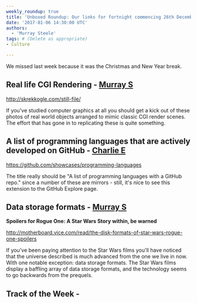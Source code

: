 ```yaml
---
weekly_roundup: true
title: 'Unboxed Roundup: Our links for fortnight commencing 26th December 2016'
date: '2017-01-06 14:30:00 UTC'
authors:
  - 'Murray Steele'
tags: # (Delete as appropriate)
- Culture

---
```


We missed last week because it was the Christmas and New Year break.

## Real life CGI Rendering - [Murray S](/people#murray-steele)

http://skrekkogle.com/still-file/

If you've studied computer graphics at all you should get a kick out of these
photos of real world objects arranged to mimic classic CGI render scenes. The
effort that has gone in to replicating these is quite something.

## A list of programming languages that are actively developed on GitHub - [Charlie E](/people#charlie-egan)

https://github.com/showcases/programming-languages

The title really should be "A list of programming languages with a GitHub repo."
since a number of these are mirrors - still, it's nice to see this extension to
the GitHub Explore page.

## Data storage formats - [Murray S](/people#murray-steele)

__Spoilers for Rogue One: A Star Wars Story within, be warned__

http://motherboard.vice.com/read/the-disk-formats-of-star-wars-rogue-one-spoilers

If you've been paying attention to the Star Wars films you'll have noticed that
the universe described is much advanced from the one we live in now.  With one
notable exception: data storage formats.  The Star Wars films display a baffling
array of data storage formats, and the technology seems to go backwards from the
prequels.

## Track of the Week - [](/people#)
